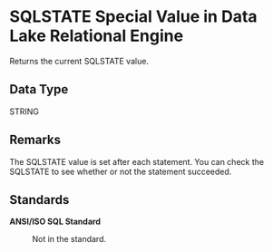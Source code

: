 <!-- loioa50bbcfc84f21015a441c82ab968ce63 -->

# SQLSTATE Special Value in Data Lake Relational Engine

Returns the current SQLSTATE value.



<a name="loioa50bbcfc84f21015a441c82ab968ce63__sqlstate_datatype1"/>

## Data Type

STRING



<a name="loioa50bbcfc84f21015a441c82ab968ce63__sqlstate_remarks1"/>

## Remarks

The SQLSTATE value is set after each statement. You can check the SQLSTATE to see whether or not the statement succeeded.



<a name="loioa50bbcfc84f21015a441c82ab968ce63__sqlstate_standards1"/>

## Standards


<dl>
<dt><b>

ANSI/ISO SQL Standard

</b></dt>
<dd>

Not in the standard.



</dd>
</dl>

